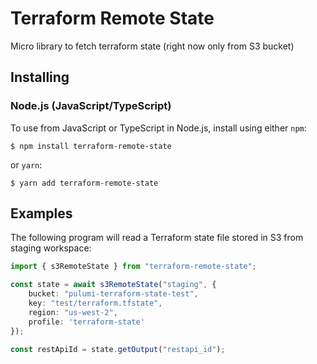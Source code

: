 # Terraform Remote State

Micro library to fetch terraform state (right now only from S3 bucket)

## Installing

### Node.js (JavaScript/TypeScript)

To use from JavaScript or TypeScript in Node.js, install using either `npm`:

    $ npm install terraform-remote-state

or `yarn`:

    $ yarn add terraform-remote-state

## Examples

The following program will read a Terraform state file stored in S3 from staging workspace:

```typescript
import { s3RemoteState } from "terraform-remote-state";

const state = await s3RemoteState("staging", {
    bucket: "pulumi-terraform-state-test",
    key: "test/terraform.tfstate",
    region: "us-west-2",
    profile: 'terraform-state'
});

const restApiId = state.getOutput("restapi_id");
```